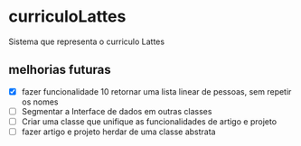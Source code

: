 # curriculoLattes

Sistema que representa o curriculo Lattes

## melhorias futuras

- [X] fazer funcionalidade 10 retornar uma lista linear de pessoas, sem repetir os nomes
- [ ] Segmentar a Interface de dados em outras classes
- [ ] Criar uma classe que unifique as funcionalidades de artigo e projeto
- [ ] fazer artigo e projeto herdar de uma classe abstrata
